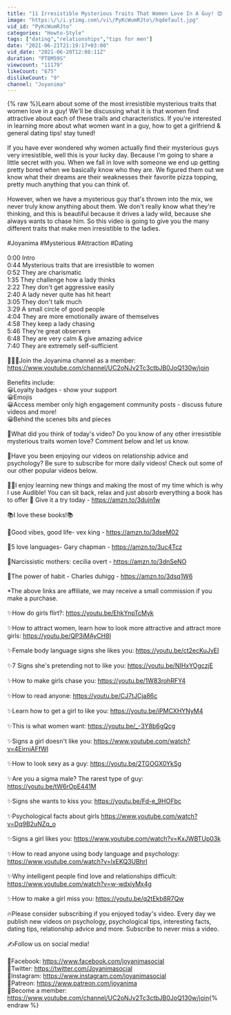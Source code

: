 ```yaml
---
title: "11 Irresistible Mysterious Traits That Women Love In A Guy! 😍 Girls Are FASCINATED By These Men!😍"
image: "https:\/\/i.ytimg.com\/vi\/PyKcWumRJto\/hqdefault.jpg"
vid_id: "PyKcWumRJto"
categories: "Howto-Style"
tags: ["dating","relationships","tips for men"]
date: "2021-06-21T21:19:17+03:00"
vid_date: "2021-06-20T12:08:11Z"
duration: "PT8M59S"
viewcount: "11179"
likeCount: "675"
dislikeCount: "9"
channel: "Joyanima"
---
```

{% raw %}Learn about some of the most irresistible mysterious traits that women love in a guy! We'll be discussing what it is that women find attractive about each of these trails and characteristics. If you're interested in learning more about what women want in a guy, how to get a girlfriend &amp; general dating tips! stay tuned!<br /><br />If you have ever wondered why women actually find their mysterious guys very irresistible, well this is your lucky day. Because I'm going to share a little secret with you. When we fall in love with someone we end up getting pretty bored when we basically know who they are. We figured them out we know what their dreams are their weaknesses their favorite pizza topping, pretty much anything that you can think of. <br /><br />However, when we have a mysterious guy that's thrown into the mix, we never truly know anything about them. We don't really know what they're thinking, and this is beautiful because it drives a lady wild, because she always wants to chase him. So this video is going to give you the many different traits that make men irresistible to the ladies.<br /><br />#Joyanima #Mysterious #Attraction #Dating<br /><br />0:00 Intro<br />0:44 Mysterious traits that are irresistible to women<br />0:52 They are charismatic <br />1:35 They challenge how a lady thinks<br />2:22 They don't get aggressive easily<br />2:40 A lady never quite has hit heart<br />3:05 They don't talk much<br />3:29 A small circle of good people<br />4:04 They are more emotionally aware of themselves<br />4:58 They keep a lady chasing<br />5:46 They're great observers<br />6:48 They are very calm &amp; give amazing advice<br />7:40 They are extremely self-sufficient<br /><br />🥰🥰🥰Join the Joyanima channel as a member: <a rel="nofollow" target="blank" href="https://www.youtube.com/channel/UC2oNJv2Tc3ctbJB0JoQ130w/join">https://www.youtube.com/channel/UC2oNJv2Tc3ctbJB0JoQ130w/join</a><br /><br />Benefits include:<br />😀Loyalty badges - show your support<br />😀Emojis<br />😀Access member only high engagement community posts - discuss future videos and more!<br />😀Behind the scenes bits and pieces<br /><br />💌What did you think of today's video? Do you know of any other irresistible mysterious traits women love? Comment below and let us know.<br /><br />🥰Have you been enjoying our videos on relationship advice and psychology? Be sure to subscribe for more daily videos! Check out some of our other popular videos below. <br /><br />👩‍🎓I enjoy learning new things and making the most of my time which is why I use Audible! You can sit back, relax and just absorb everything a book has to offer 🤗 Give it a try today - <a rel="nofollow" target="blank" href="https://amzn.to/3dujn1w">https://amzn.to/3dujn1w</a><br /><br />📚I love these books!📚 <br /><br />📗Good vibes, good life- vex king - <a rel="nofollow" target="blank" href="https://amzn.to/3dseM02">https://amzn.to/3dseM02</a><br /><br />📕5 love languages- Gary chapman - <a rel="nofollow" target="blank" href="https://amzn.to/3uc4Tcz">https://amzn.to/3uc4Tcz</a><br /><br />📒Narcissistic mothers: cecilia overt - <a rel="nofollow" target="blank" href="https://amzn.to/3dnSeNO">https://amzn.to/3dnSeNO</a><br /><br />📘The power of habit - Charles duhigg - <a rel="nofollow" target="blank" href="https://amzn.to/3dsq1W6">https://amzn.to/3dsq1W6</a><br /><br />*The above links are affiliate, we may receive a small commission if you make a purchase. <br /><br />✨How do girls flirt?: <a rel="nofollow" target="blank" href="https://youtu.be/EhkYnpTcMyk">https://youtu.be/EhkYnpTcMyk</a><br /><br />✨How to attract women, learn how to look more attractive and attract more girls: <a rel="nofollow" target="blank" href="https://youtu.be/QP3iMAyCH8I">https://youtu.be/QP3iMAyCH8I</a><br /><br />✨Female body language signs she likes you: <a rel="nofollow" target="blank" href="https://youtu.be/ct2ecKuJvEI">https://youtu.be/ct2ecKuJvEI</a><br /><br />✨7 Signs she's pretending not to like you: <a rel="nofollow" target="blank" href="https://youtu.be/NIHxYOgczjE">https://youtu.be/NIHxYOgczjE</a><br /><br />✨How to make girls chase you: <a rel="nofollow" target="blank" href="https://youtu.be/1W83rohRFY4">https://youtu.be/1W83rohRFY4</a><br /><br />✨How to read anyone: <a rel="nofollow" target="blank" href="https://youtu.be/CJ7tJCja86c">https://youtu.be/CJ7tJCja86c</a><br /><br />✨Learn how to get a girl to like you: <a rel="nofollow" target="blank" href="https://youtu.be/iPMCXHYNyM4">https://youtu.be/iPMCXHYNyM4</a><br /><br />✨This is what women want: <a rel="nofollow" target="blank" href="https://youtu.be/_-3Y8b6gQcg">https://youtu.be/_-3Y8b6gQcg</a><br /><br />✨Signs a girl doesn't like you: <a rel="nofollow" target="blank" href="https://www.youtube.com/watch?v=4EirnjAFfWI">https://www.youtube.com/watch?v=4EirnjAFfWI</a><br /><br />✨How to look sexy as a guy: <a rel="nofollow" target="blank" href="https://youtu.be/2TGOGX0YkSg">https://youtu.be/2TGOGX0YkSg</a><br /><br />✨Are you a sigma male? The rarest type of guy: <a rel="nofollow" target="blank" href="https://youtu.be/tW6rOpE441M">https://youtu.be/tW6rOpE441M</a><br /><br />✨Signs she wants to kiss you: <a rel="nofollow" target="blank" href="https://youtu.be/Fd-e_9HOFbc">https://youtu.be/Fd-e_9HOFbc</a><br /><br />✨Psychological facts about girls <a rel="nofollow" target="blank" href="https://www.youtube.com/watch?v=Dq9B2uNZq_o">https://www.youtube.com/watch?v=Dq9B2uNZq_o</a><br /><br />✨Signs a girl likes you: <a rel="nofollow" target="blank" href="https://www.youtube.com/watch?v=KxJWBTUp03k">https://www.youtube.com/watch?v=KxJWBTUp03k</a><br /><br />✨How to read anyone using body language and psychology: <a rel="nofollow" target="blank" href="https://www.youtube.com/watch?v=lxEKQ3UBhrI">https://www.youtube.com/watch?v=lxEKQ3UBhrI</a><br /><br />✨Why intelligent people find love and relationships difficult: <a rel="nofollow" target="blank" href="https://www.youtube.com/watch?v=w-wdxiyMx4g">https://www.youtube.com/watch?v=w-wdxiyMx4g</a><br /><br />✨How to make a girl miss you: <a rel="nofollow" target="blank" href="https://youtu.be/q2tEkb8R7Qw">https://youtu.be/q2tEkb8R7Qw</a><br /><br />🔥Please consider subscribing if you enjoyed today's video. Every day we publish new videos on psychology, psychological tips, interesting facts, dating tips, relationship advice and more. Subscribe to never miss a video.<br /><br />✍️Follow us on social media! <br /><br />👋Facebook: <a rel="nofollow" target="blank" href="https://www.facebook.com/joyanimasocial">https://www.facebook.com/joyanimasocial</a><br />👋Twitter: <a rel="nofollow" target="blank" href="https://twitter.com/Joyanimasocial">https://twitter.com/Joyanimasocial</a><br />👋Instagram: <a rel="nofollow" target="blank" href="https://www.instagram.com/joyanimasocial">https://www.instagram.com/joyanimasocial</a><br />🌷Patreon: <a rel="nofollow" target="blank" href="https://www.patreon.com/joyanima">https://www.patreon.com/joyanima</a><br />💐Become a member: <a rel="nofollow" target="blank" href="https://www.youtube.com/channel/UC2oNJv2Tc3ctbJB0JoQ130w/join">https://www.youtube.com/channel/UC2oNJv2Tc3ctbJB0JoQ130w/join</a>{% endraw %}
